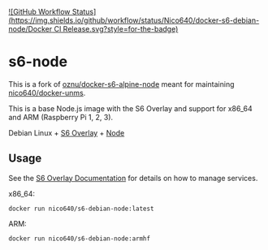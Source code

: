 [![GitHub Workflow Status](https://img.shields.io/github/workflow/status/Nico640/docker-s6-debian-node/Docker CI Release.svg?style=for-the-badge)](https://github.com/Nico640/docker-s6-debian-node/actions?query=workflow%3A%22Docker+CI+Release%22) 

# s6-node
This is a fork of [oznu/docker-s6-alpine-node](https://github.com/oznu/docker-s6-alpine-node) meant for maintaining [nico640/docker-unms](https://github.com/Nico640/docker-unms).

This is a base Node.js image with the S6 Overlay and support for x86_64 and ARM (Raspberry Pi 1, 2, 3).

Debian Linux + [S6 Overlay](https://github.com/just-containers/s6-overlay) + [Node](https://nodejs.org/en/)

## Usage

See the [S6 Overlay Documentation](https://github.com/just-containers/s6-overlay) for details on how to manage services.

x86_64:

```shell
docker run nico640/s6-debian-node:latest
```

ARM:

```shell
docker run nico640/s6-debian-node:armhf
```
